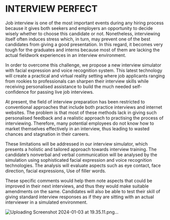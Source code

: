 <h1> INTERVIEW PERFECT </h1>


<p> Job interview is one of the most important events during any hiring process because it gives both seekers and employers an opportunity to decide wisely whether to choose this candidate or not. Nonetheless, interviewing itself often induces stress which, in turn, may prevent one of the best candidates from giving a good presentation. In this regard, it becomes very tough for the graduates and interns because most of them are lacking the actual fieldwork experiences in an interview environment. 
  
In order to overcome this challenge, we propose a new interview simulator with facial expression and voice recognition system. This latest technology will create a practical and virtual reality setting where job applicants ranging from rookies to professionals can sharpen their interview skills while receiving personalised assistance to build the much needed self-confidence for passing live job interviews.

At present, the field of interview preparation has been restricted to conventional approaches that include both practice interviews and internet websites. The problem is that most of these methods lack in giving such personalised feedback and a realistic approach to practising the process of interviewing. Therefore, many potential employees do not know how to market themselves effectively in an interview, thus leading to wasted chances and stagnation in their careers. 

These limitations will be addressed in our interview simulator, which presents a holistic and tailored approach towards interview training. The candidate’s nonverbal and verbal communication will be analysed by the simulation using sophisticated facial expression and voice recognition technologies. The analysis will evaluate aspects such as eye contact, face direction, facial expressions, Use of filler words. 

These specific comments would help them note aspects that could be improved in their next interviews, and thus they would make suitable amendments on the same. Candidates will also be able to test their skill of giving standard interview responses as if they are sitting with an actual interviewer in a simulated environment. </p>



![Uploading Screenshot 2024-01-03 at 19.35.11.png…]()
